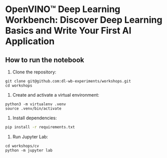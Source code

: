 # OpenVINO™ Deep Learning Workbench: Discover Deep Learning Basics and Write Your First AI Application

## How to run the notebook

1. Clone the repository:
```shell
git clone git@github.com:dl-wb-experiments/workshops.git
cd workshops
```

1. Create and activate a virtual environment:
```shell
python3 -m virtualenv .venv
source .venv/bin/activate
```

1. Install dependencies:
```bash
pip install -r requirements.txt
```

1. Run Jupyter Lab:
```shell
cd workshops/cv
python -m jupyter lab
```